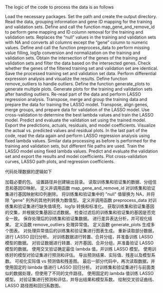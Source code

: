 The logic of the code to process the data is as follows


Load the necessary packages.
Set the path and create the output directory.
Read the data, grouping information and gene ID mapping for the training and validation sets.
Define and call the function map_gene_and_remove_id to perform gene mapping and ID column removal for the training and validation sets.
Replaces the “null” values in the training and validation sets with NA and converts all columns except the “gene” column to numeric values.
Define and call the function preprocess_data to perform missing value filling, log1p conversion and normalization on the training and validation sets.
Obtain the intersection of the genes of the training and validation sets and filter the data based on the intersected genes.
Check whether the genes of the filtered training set and validation set are identical.
Save the processed training set and validation set data.
Perform differential expression analysis and visualize the results.
Define function remove_outliers to handle outliers.
Define the function generate_plots to generate multiple plots.
Generate plots for the training and validation sets after handling outliers.
Re-read part of the data and perform LASSO regression analysis.
Transpose, merge and group the training data and prepare the data for training the LASSO model.
Transpose, align genes, merge groups, and prepare data for validation of the LASSO model.
Use cross-validation to determine the best lambda values and train the LASSO model.
Predict and evaluate the validation set using the trained model.
Export the predictions, actuals, residuals, and model coefficients.
Visualize the actual vs. predicted values and residual plots.
In the last part of the code, read the data again and perform LASSO regression analysis using fixed lambda values.
Similar data processing as before is performed for the training and validation sets, but different file paths are used.
Train the LASSO model using fixed lambda values.
Predict and evaluate the validation set and export the results and model coefficients.
Plot cross-validation curves, LASSO path plots, and regression coefficients.




代码处理数据的逻辑如下


加载必要的包。
设置路径并创建输出目录。
读取训练集和验证集的数据、分组信息和基因ID映射。
定义并调用函数 map_gene_and_remove_id 对训练集和验证集进行基因映射和ID列删除。
将训练集和验证集中的 "null" 值替换为 NA，并将除 "gene" 列外的其他列转换为数值型。
定义并调用函数 preprocess_data 对训练集和验证集进行缺失值填充、log1p 转换和标准化。
获取训练集和验证集基因的交集，并根据交集基因过滤数据。
检查过滤后的训练集和验证集的基因是否完全一致。
保存处理后的训练集和验证集数据。
进行差异表达分析，并可视化结果。
定义函数 remove_outliers 处理异常值。
定义函数 generate_plots 生成多个图表。
对处理异常值后的训练集和验证集进行图表生成。
重新读取部分数据，进行 LASSO 回归分析。
对训练数据进行转置、合并分组，并准备训练 LASSO 模型的数据。
对验证数据进行转置、对齐基因、合并分组，并准备验证 LASSO 模型的数据。
使用交叉验证确定最佳 lambda 值，并训练 LASSO 模型。
使用训练好的模型对验证集进行预测和评估。
导出预测结果、实际值、残差以及模型系数。
可视化实际值 vs 预测值和残差图。
最后一部分代码中，再次读取数据，并使用固定的 lambda 值进行 LASSO 回归分析。
对训练集和验证集进行与前面类似的数据处理，但使用了不同的文件路径。
使用固定的 lambda 值训练 LASSO 模型。
对验证集进行预测和评估，并导出结果和模型系数。
绘制交叉验证曲线、LASSO 路径图和回归系数图。
